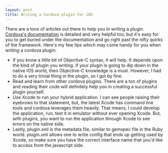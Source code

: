 ```yaml
---
layout: post
title: Writing a Cordova plugin for iOS
---
```


There are a tons of articles out there to help you in writing a plugin. [Cordova's documentation](<http://docs.phonegap.com/en/3.4.0/guide_hybrid_plugins_index.md.html#Plugin%20Development%20Guide>) is detailed and very helpful too, but it's easy for you to get buried under the documentation and go right past the nifty quirks of the framework. Here's my few tips which may come handy for you when writing a cordova plugin:

- If you know a little bit of Objective-C syntax, it will help. It depends upon the kind of plugin you writing. If your plugin is going to dip down in the native iOS world, then Objective-C knowledge is a must. However, I had to do a very trivial thing in the plugin, so I got by fine. 
- Read and learn from other cordova plugins. There are a ton of plugins and reading their code will definitely help you in creating a successful plugin yourself.
- Use Xcode to run your hybrid application. I can see people raising their eyebrows to that statement, but, the latest Xcode has command line tools and cordova leverages them heavily. That means, I could develop the application, run, test it in emulator without ever opening Xcode. But, with plugins, you want to run the application through Xcode to see errors on the native side. 
- Lastly, plugin.xml is the metadata file, similar to gemspec file in the Ruby world. plugin.xml allows one to write config that ends up getting used by Xcode, so make sure you have the correct interface name that you'd like to access from the javascript side. 

<!-- -->